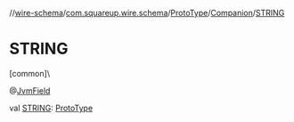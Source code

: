 //[wire-schema](../../../../index.md)/[com.squareup.wire.schema](../../index.md)/[ProtoType](../index.md)/[Companion](index.md)/[STRING](-s-t-r-i-n-g.md)

# STRING

[common]\

@[JvmField](https://kotlinlang.org/api/latest/jvm/stdlib/kotlin.jvm/-jvm-field/index.html)

val [STRING](-s-t-r-i-n-g.md): [ProtoType](../index.md)
